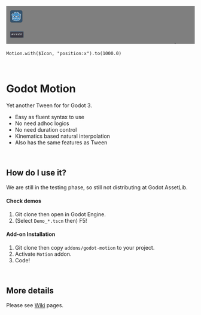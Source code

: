 ![Yey](https://raw.githubusercontent.com/ydipeepo/godot-motion/main/docs/with_to.gif)

```GDScript
Motion.with($Icon, "position:x").to(1000.0)
```

<br />

# Godot Motion

Yet another Tween for for Godot 3.

* Easy as fluent syntax to use
* No need adhoc logics
* No need duration control
* Kinematics based natural interpolation
* Also has the same features as Tween

<br />

## How do I use it?

We are still in the testing phase, so still not distributing at Godot AssetLib.

#### Check demos

1. Git clone then open in Godot Engine.
2. (Select `Demo_*.tscn` then) F5!

#### Add-on Installation

1. Git clone then copy `addons/godot-motion` to your project.
2. Activate `Motion` addon.
3. Code!

<br />

## More details

Please see [Wiki](https://github.com/ydipeepo/godot-motion/wiki) pages.
